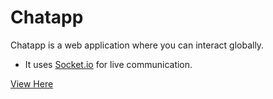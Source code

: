 # Chatapp

Chatapp is a web application where you can interact globally.

- It uses [Socket.io](https://socket.io/) for live communication.

[View Here](https://chatapp--angeloyana-dev.repl.co)